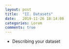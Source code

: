 ```yaml
---
layout: post
title:  "II. Datasets"
date:   2019-11-26 18:14:08
categories: Lorem
comments: true
---
```

- Describing your dataset